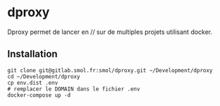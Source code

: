 # dproxy

Dproxy permet de lancer en // sur de multiples projets utilisant docker.

## Installation

	git clone git@gitlab.smol.fr:smol/dproxy.git ~/Development/dproxy
	cd ~/Development/dproxy
	cp env.dist .env
	# remplacer le DOMAIN dans le fichier .env
	docker-compose up -d